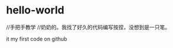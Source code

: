 # hello-world
//手把手教学
//奶奶的。我找了好久的代码编写按捏，没想到是一只笔。
<html>
  <head>
    <title>firstCode</title>
    <meta charset='UTF-8'></meta>
  </head>
  <body>
    <div>
      <p>it my first code on github</p>
    </div>     
  </body>
</html>
